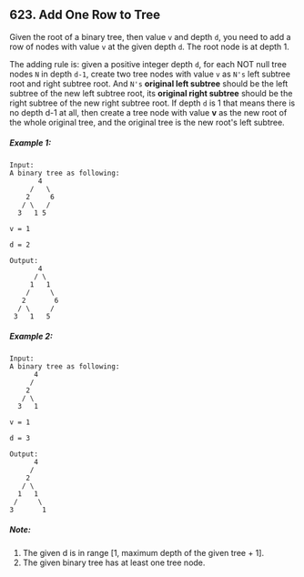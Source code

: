 ## 623. Add One Row to Tree

Given the root of a binary tree, then value ```v``` and depth ```d```, you need to add a row of nodes with value ```v``` at the given depth ```d```. The root node is at depth 1.

The adding rule is: given a positive integer depth ```d```, for each NOT null tree nodes ```N``` in depth ```d-1```, create two tree nodes with value ```v``` as ```N's``` left subtree root and right subtree root. And ```N's``` **original left subtree** should be the left subtree of the new left subtree root, its **original right subtree** should be the right subtree of the new right subtree root. If depth ```d``` is 1 that means there is no depth d-1 at all, then create a tree node with value **v** as the new root of the whole original tree, and the original tree is the new root's left subtree.

##### Example 1:
```
Input:
A binary tree as following:
       4
     /   \
    2     6
   / \   /
  3   1 5

v = 1

d = 2

Output:
       4
      / \
     1   1
    /     \
   2       6
  / \     /
 3   1   5
```
##### Example 2:
```
Input:
A binary tree as following:
      4
     /
    2
   / \
  3   1

v = 1

d = 3

Output:
      4
     /
    2
   / \
  1   1
 /     \
3       1
```

##### Note:
1. The given d is in range [1, maximum depth of the given tree + 1].
1. The given binary tree has at least one tree node.
